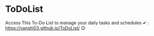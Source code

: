 # ToDoList

Access This To-Do List to manage your daily tasks and schedules ✔ :  https://vanshi03.github.io/ToDoList/ 😉

